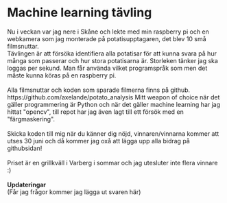 <h1>Machine learning tävling</h1>
Nu i veckan var jag nere i Skåne och lekte med min raspberry pi och en webkamera som jag monterade på potatisupptagaren, det blev 10 små filmsnuttar.
<br>Tävlingen är att försöka identifiera alla potatisar för att kunna svara på hur många som passerar och hur stora potatisarna är. Storleken tänker jag ska loggas per sekund.
Man får använda vilket programspråk som men det måste kunna köras på en raspberry pi.
<br><br>
Alla filmsnuttar och koden som sparade filmerna finns på github. https://github.com/axelande/potato_analysis
Mitt weapon of choice när det gäller programmering är Python och när det gäller machine learning har jag hittat "opencv", till repot har jag även lagt till ett försök med en "färgmaskering". 
<br><br>
Skicka koden till mig när du känner dig nöjd, vinnaren/vinnarna kommer att utses 30 juni och då kommer jag oxå att lägga upp alla bidrag på githubsidan! 
<br><br>
Priset är en grillkväll i Varberg i sommar och jag utesluter inte flera vinnare :)
<br><br>
<b>Updateringar</b><br>
(Får jag frågor kommer jag lägga ut svaren här)